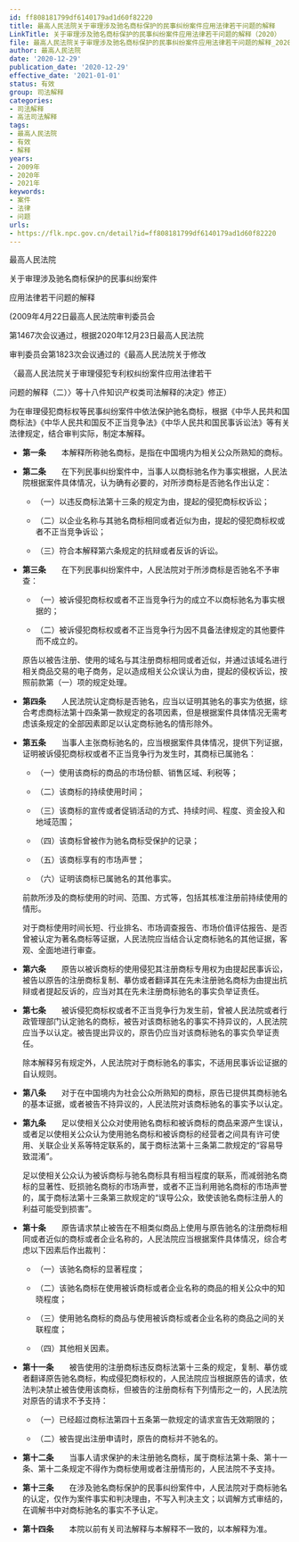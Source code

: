 ```yaml
---
id: ff808181799df6140179ad1d60f82220
title: 最高人民法院关于审理涉及驰名商标保护的民事纠纷案件应用法律若干问题的解释
LinkTitle: 关于审理涉及驰名商标保护的民事纠纷案件应用法律若干问题的解释（2020）
file: 最高人民法院关于审理涉及驰名商标保护的民事纠纷案件应用法律若干问题的解释_20201229_ff808181799df6140179ad1d60f82220.docx
author: 最高人民法院
date: '2020-12-29'
publication_date: '2020-12-29'
effective_date: '2021-01-01'
status: 有效
group: 司法解释
categories:
- 司法解释
- 高法司法解释
tags:
- 最高人民法院
- 有效
- 解释
years:
- 2009年
- 2020年
- 2021年
keywords:
- 案件
- 法律
- 问题
urls:
- https://flk.npc.gov.cn/detail?id=ff808181799df6140179ad1d60f82220
---
```


最高人民法院

关于审理涉及驰名商标保护的民事纠纷案件

应用法律若干问题的解释

(2009年4月22日最高人民法院审判委员会

第1467次会议通过，根据2020年12月23日最高人民法院

审判委员会第1823次会议通过的《最高人民法院关于修改

〈最高人民法院关于审理侵犯专利权纠纷案件应用法律若干

问题的解释（二）〉等十八件知识产权类司法解释的决定》修正）

为在审理侵犯商标权等民事纠纷案件中依法保护驰名商标，根据《中华人民共和国商标法》《中华人民共和国反不正当竞争法》《中华人民共和国民事诉讼法》等有关法律规定，结合审判实际，制定本解释。

- **第一条**　　本解释所称驰名商标，是指在中国境内为相关公众所熟知的商标。

- **第二条**　　在下列民事纠纷案件中，当事人以商标驰名作为事实根据，人民法院根据案件具体情况，认为确有必要的，对所涉商标是否驰名作出认定：

  - （一）以违反商标法第十三条的规定为由，提起的侵犯商标权诉讼；

  - （二）以企业名称与其驰名商标相同或者近似为由，提起的侵犯商标权或者不正当竞争诉讼；

  - （三）符合本解释第六条规定的抗辩或者反诉的诉讼。

- **第三条**　　在下列民事纠纷案件中，人民法院对于所涉商标是否驰名不予审查：

  - （一）被诉侵犯商标权或者不正当竞争行为的成立不以商标驰名为事实根据的；

  - （二）被诉侵犯商标权或者不正当竞争行为因不具备法律规定的其他要件而不成立的。

  原告以被告注册、使用的域名与其注册商标相同或者近似，并通过该域名进行相关商品交易的电子商务，足以造成相关公众误认为由，提起的侵权诉讼，按照前款第（一）项的规定处理。

- **第四条**　　人民法院认定商标是否驰名，应当以证明其驰名的事实为依据，综合考虑商标法第十四条第一款规定的各项因素，但是根据案件具体情况无需考虑该条规定的全部因素即足以认定商标驰名的情形除外。

- **第五条**　　当事人主张商标驰名的，应当根据案件具体情况，提供下列证据，证明被诉侵犯商标权或者不正当竞争行为发生时，其商标已属驰名：

  - （一）使用该商标的商品的市场份额、销售区域、利税等；

  - （二）该商标的持续使用时间；

  - （三）该商标的宣传或者促销活动的方式、持续时间、程度、资金投入和地域范围；

  - （四）该商标曾被作为驰名商标受保护的记录；

  - （五）该商标享有的市场声誉；

  - （六）证明该商标已属驰名的其他事实。

  前款所涉及的商标使用的时间、范围、方式等，包括其核准注册前持续使用的情形。

  对于商标使用时间长短、行业排名、市场调查报告、市场价值评估报告、是否曾被认定为著名商标等证据，人民法院应当结合认定商标驰名的其他证据，客观、全面地进行审查。

- **第六条**　　原告以被诉商标的使用侵犯其注册商标专用权为由提起民事诉讼，被告以原告的注册商标复制、摹仿或者翻译其在先未注册驰名商标为由提出抗辩或者提起反诉的，应当对其在先未注册商标驰名的事实负举证责任。

- **第七条**　　被诉侵犯商标权或者不正当竞争行为发生前，曾被人民法院或者行政管理部门认定驰名的商标，被告对该商标驰名的事实不持异议的，人民法院应当予以认定。被告提出异议的，原告仍应当对该商标驰名的事实负举证责任。

  除本解释另有规定外，人民法院对于商标驰名的事实，不适用民事诉讼证据的自认规则。

- **第八条**　　对于在中国境内为社会公众所熟知的商标，原告已提供其商标驰名的基本证据，或者被告不持异议的，人民法院对该商标驰名的事实予以认定。

- **第九条**　　足以使相关公众对使用驰名商标和被诉商标的商品来源产生误认，或者足以使相关公众认为使用驰名商标和被诉商标的经营者之间具有许可使用、关联企业关系等特定联系的，属于商标法第十三条第二款规定的“容易导致混淆”。

  足以使相关公众认为被诉商标与驰名商标具有相当程度的联系，而减弱驰名商标的显著性、贬损驰名商标的市场声誉，或者不正当利用驰名商标的市场声誉的，属于商标法第十三条第三款规定的“误导公众，致使该驰名商标注册人的利益可能受到损害”。

- **第十条**　　原告请求禁止被告在不相类似商品上使用与原告驰名的注册商标相同或者近似的商标或者企业名称的，人民法院应当根据案件具体情况，综合考虑以下因素后作出裁判：

  - （一）该驰名商标的显著程度；

  - （二）该驰名商标在使用被诉商标或者企业名称的商品的相关公众中的知晓程度；

  - （三）使用驰名商标的商品与使用被诉商标或者企业名称的商品之间的关联程度；

  - （四）其他相关因素。

- **第十一条**　　被告使用的注册商标违反商标法第十三条的规定，复制、摹仿或者翻译原告驰名商标，构成侵犯商标权的，人民法院应当根据原告的请求，依法判决禁止被告使用该商标，但被告的注册商标有下列情形之一的，人民法院对原告的请求不予支持：

  - （一）已经超过商标法第四十五条第一款规定的请求宣告无效期限的；

  - （二）被告提出注册申请时，原告的商标并不驰名的。

- **第十二条**　　当事人请求保护的未注册驰名商标，属于商标法第十条、第十一条、第十二条规定不得作为商标使用或者注册情形的，人民法院不予支持。

- **第十三条**　　在涉及驰名商标保护的民事纠纷案件中，人民法院对于商标驰名的认定，仅作为案件事实和判决理由，不写入判决主文；以调解方式审结的，在调解书中对商标驰名的事实不予认定。

- **第十四条**　　本院以前有关司法解释与本解释不一致的，以本解释为准。
